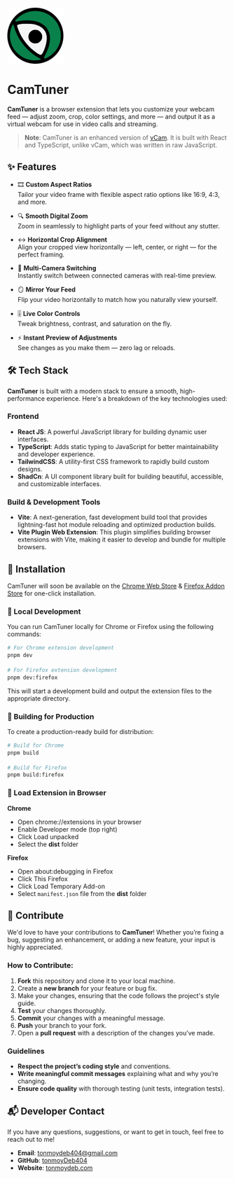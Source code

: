 ![CamTuner Logo](public/icons/icon128.png)

# CamTuner

**CamTuner** is a browser extension that lets you customize your webcam feed — adjust zoom, crop, color settings, and more — and output it as a virtual webcam for use in video calls and streaming.

> **Note**: CamTuner is an enhanced version of [vCam](https://github.com/tonmoydeb404/v-cam). It is built with React and TypeScript, unlike vCam, which was written in raw JavaScript.

## ✨ Features

- 🎞️ **Custom Aspect Ratios**  
  Tailor your video frame with flexible aspect ratio options like 16:9, 4:3, and more.

- 🔍 **Smooth Digital Zoom**  
  Zoom in seamlessly to highlight parts of your feed without any stutter.

- ↔️ **Horizontal Crop Alignment**  
  Align your cropped view horizontally — left, center, or right — for the perfect framing.

- 🎥 **Multi-Camera Switching**  
  Instantly switch between connected cameras with real-time preview.

- 🪞 **Mirror Your Feed**  
  Flip your video horizontally to match how you naturally view yourself.

- 🎚️ **Live Color Controls**  
  Tweak brightness, contrast, and saturation on the fly.

- ⚡ **Instant Preview of Adjustments**  
  See changes as you make them — zero lag or reloads.

## 🛠️ Tech Stack

**CamTuner** is built with a modern stack to ensure a smooth, high-performance experience. Here's a breakdown of the key technologies used:

### Frontend

- **React JS**: A powerful JavaScript library for building dynamic user interfaces.
- **TypeScript**: Adds static typing to JavaScript for better maintainability and developer experience.
- **TailwindCSS**: A utility-first CSS framework to rapidly build custom designs.
- **ShadCn**: A UI component library built for building beautiful, accessible, and customizable interfaces.

### Build & Development Tools

- **Vite**: A next-generation, fast development build tool that provides lightning-fast hot module reloading and optimized production builds.
- **Vite Plugin Web Extension**: This plugin simplifies building browser extensions with Vite, making it easier to develop and bundle for multiple browsers.

## 🚀 Installation

CamTuner will soon be available on the [Chrome Web Store](#) & [Firefox Addon Store](#) for one-click installation.

### 🧪 Local Development

You can run CamTuner locally for Chrome or Firefox using the following commands:

```bash
# For Chrome extension development
pnpm dev

# For Firefox extension development
pnpm dev:firefox
```

This will start a development build and output the extension files to the appropriate directory.

### 🧱 Building for Production

To create a production-ready build for distribution:

```bash
# Build for Chrome
pnpm build

# Build for Firefox
pnpm build:firefox
```

### 🔌 Load Extension in Browser

**Chrome**

- Open chrome://extensions in your browser
- Enable Developer mode (top right)
- Click Load unpacked
- Select the **dist** folder

**Firefox**

- Open about:debugging in Firefox
- Click This Firefox
- Click Load Temporary Add-on
- Select `manifest.json` file from the **dist** folder

## 🤝 Contribute

We'd love to have your contributions to **CamTuner**! Whether you’re fixing a bug, suggesting an enhancement, or adding a new feature, your input is highly appreciated.

### How to Contribute:

1. **Fork** this repository and clone it to your local machine.
2. Create a **new branch** for your feature or bug fix.
3. Make your changes, ensuring that the code follows the project's style guide.
4. **Test** your changes thoroughly.
5. **Commit** your changes with a meaningful message.
6. **Push** your branch to your fork.
7. Open a **pull request** with a description of the changes you’ve made.

### Guidelines

- **Respect the project’s coding style** and conventions.
- **Write meaningful commit messages** explaining what and why you’re changing.
- **Ensure code quality** with thorough testing (unit tests, integration tests).

## 📬 Developer Contact

If you have any questions, suggestions, or want to get in touch, feel free to reach out to me!

- **Email**: [tonmoydeb404@gmail.com](mailto:tonmoydeb404@gmail.com)
- **GitHub**: [tonmoyDeb404](https://github.com/tonmoydeb404)
- **Website**: [tonmoydeb.com](https://tonmoydeb.com)
